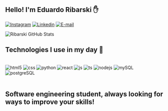
## Hello! I'm Eduardo Ribarski ✋ 

[![Instagram](https://img.shields.io/badge/Instagram-E4405F?style=for-the-badge&logo=instagram&logoColor=white)](https://www.instagram.com/eduardosscalco/)
[![Linkedin](https://img.shields.io/badge/LinkedIn-0077B5?style=for-the-badge&logo=linkedin&logoColor=white)](https://www.linkedin.com/feed/)
[![E-mail](https://img.shields.io/badge/Gmail-D14836?style=for-the-badge&logo=gmail&logoColor=white)](https://mail.google.com/mail/u/0/#inbox?compose=new)

![Ribarski GitHub Stats](https://github-readme-stats.vercel.app/api?username=ribarski&show_icons=true&theme=onedark)

## Technologies I use in my day 🚀

<div style="display: inline_block"></br>
<img align="center" alt="html5" src="https://img.shields.io/badge/HTML5-E34F26?style=for-the-badge&logo=html5&logoColor=white"/>
<img align="center" alt="css" src="https://img.shields.io/badge/CSS3-1572B6?style=for-the-badge&logo=css3&logoColor=white"/> 
<img align="center" alt="python" src="https://img.shields.io/badge/Python-14354C?style=for-the-badge&logo=python&logoColor=white"/> 
<img align="center" alt="react" src="https://img.shields.io/badge/React-20232A?style=for-the-badge&logo=react&logoColor=61DAFB"/> 
<img align="center" alt="js" src="https://img.shields.io/badge/JavaScript-F7DF1E?style=for-the-badge&logo=javascript&logoColor=black"/> 
<img align="center" alt="ts" src="https://img.shields.io/badge/TypeScript-007ACC?style=for-the-badge&logo=typescript&logoColor=white"/> 
<img align="center" alt="nodejs" src="https://img.shields.io/badge/Node.js-43853D?style=for-the-badge&logo=node.js&logoColor=white"/>
<img align="center" alt="mySQL" src="https://img.shields.io/badge/MySQL-005C84?style=for-the-badge&logo=mysql&logoColor=white"/>
<img align="center" alt="postgreSQL" src="https://img.shields.io/badge/PostgreSQL-316192?style=for-the-badge&logo=postgresql&logoColor=white"/>
</div></br>

## Software engineering student, always looking for ways to improve your skills!

  
